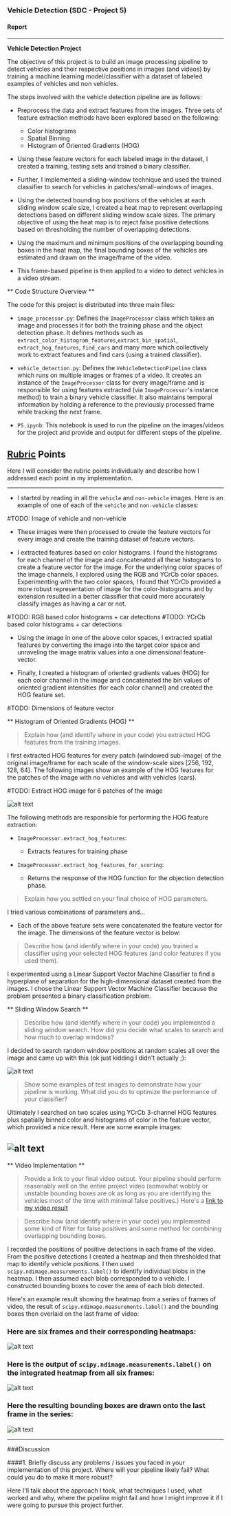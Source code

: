 ### Vehicle Detection (SDC - Project 5)
#### Report

---

**Vehicle Detection Project**

The objective of this project is to build an image processing pipeline to detect vehicles and their respective positions in images (and videos) by training a machine learning model/classifier with a dataset of labeled examples of vehicles and non vehicles.

The steps involved with the vehicle detection pipeline are as follows:

* Preprocess the data and extract features from the images. Three sets of feature extraction methods have been explored based on the following:
  * Color histograms
  * Spatial Binning
  * Histogram of Oriented Gradients (HOG)


* Using these feature vectors for each labeled image in the dataset, I created a training, testing sets and trained a binary classifier.

* Further, I implemented a sliding-window technique and used the trained classifier to search for vehicles in patches/small-windows of images.

* Using the detected bounding box positions of the vehicles at each sliding window scale size, I created a heat map to represent overlapping detections based on different sliding window scale sizes. The primary objective of using the heat map is to reject false positive detections based on thresholding the number of overlapping detections.

* Using the maximum and minimum positions of the overlapping bounding boxes in the heat map, the final bounding boxes of the vehicles are estimated and drawn on the image/frame of the video.

* This frame-based pipeline is then applied to a video to detect vehicles in a video stream.

[//]: # (Image References)
[image1]: ./examples/car_not_car.png
[image2]: ./examples/HOG_example.jpg
[image3]: ./examples/sliding_windows.jpg
[image4]: ./examples/sliding_window.jpg
[image5]: ./examples/bboxes_and_heat.png
[image6]: ./examples/labels_map.png
[image7]: ./examples/output_bboxes.png
[video1]: ./project_video.mp4

** Code Structure Overview **

The code for this project is distributed into three main files:
* `image_processor.py`: Defines the `ImageProcessor` class which takes an image and processes it for both the training phase and the object detection phase. It defines methods such as `extract_color_histogram_features`,`extract_bin_spatial`, `extract_hog_features`, `find_cars` and many more which collectively work to extract features and find cars (using a trained classifier).

* `vehicle_detection.py`: Defines the `VehicleDetectionPipeline` class which runs on multiple images or frames of a video. It creates an instance of the `ImageProcessor` class for every image/frame and is responsible for using features extracted (via `ImageProcessor`'s instance method) to train a binary vehicle classifier. It also maintains temporal information by holding a reference to the previously processed frame while tracking the next frame.

* `P5.ipynb`: This notebook is used to run the pipeline on the images/videos for the project and provide and output for different steps of the pipeline.

## [Rubric](https://review.udacity.com/#!/rubrics/513/view) Points
Here I will consider the rubric points individually and describe how I addressed each point in my implementation.

---


* I started by reading in all the `vehicle` and `non-vehicle` images.  Here is an example of one of each of the `vehicle` and `non-vehicle` classes:

#TODO: Image of vehicle and non-vehicle

* These images were then processed to create the feature vectors for every image and create the training dataset of feature vectors.

* I extracted features based on color histograms. I found the histograms for each channel of the image and concatenated all these histograms to create a feature vector for the image. For the underlying color spaces of the image channels, I explored using the RGB and YCrCb color spaces. Experimenting with the two color spaces, I found that YCrCb provided a more robust representation of image for the color-histograms and by extension resulted in a better classifier that could more accurately classify images as having a car or not.

#TODO: RGB based color histograms + car detections
#TODO: YCrCb based color histograms + car detections


* Using the image in one of the above color spaces, I extracted spatial features by converting the image into the target color space and unraveling the image matrix values into a one dimensional feature-vector.

* Finally, I created a histogram of oriented gradients values (HOG) for each color channel in the image and concatenated the bin values of oriented gradient intensities (for each color channel) and created the HOG feature set.

#TODO: Dimensions of feature vector

** Histogram of Oriented Gradients (HOG) **

> Explain how (and identify where in your code) you extracted HOG features from the training images.

I first extracted HOG features for every patch (windowed sub-image) of the original image/frame for each scale of the window-scale sizes [256, 192, 128, 64]. The following images show an example of the HOG features for the patches of the image with no vehicles and with vehicles (cars).

#TODO: Extract HOG image for 6 patches of the image

![alt text][image1]

The following methods are responsible for performing the HOG feature extraction:
* `ImageProcessor.extract_hog_features`:
  * Extracts features for training phase


* `ImageProcessor.extract_hog_features_for_scoring`:
  * Returns the response of the HOG function for the objection detection phase.

> Explain how you settled on your final choice of HOG parameters.

I tried various combinations of parameters and...


* Each of the above feature sets were concatenated the feature vector for the image. The dimensions of the feature vector is below:

> Describe how (and identify where in your code) you trained a classifier using your selected HOG features (and color features if you used them).

I experimented using a Linear Support Vector Machine Classifier to find a hyperplane of separation for the high-dimensional dataset created from the images. I chose the Linear Support Vector Machine Classifier because the problem presented a binary classification problem.

** Sliding Window Search **

> Describe how (and identify where in your code) you implemented a sliding window search.  How did you decide what scales to search and how much to overlap windows?

I decided to search random window positions at random scales all over the image and came up with this (ok just kidding I didn't actually ;):

![alt text][image3]

> Show some examples of test images to demonstrate how your pipeline is working.  What did you do to optimize the performance of your classifier?

Ultimately I searched on two scales using YCrCb 3-channel HOG features plus spatially binned color and histograms of color in the feature vector, which provided a nice result.  Here are some example images:

![alt text][image4]
---

** Video Implementation **

> Provide a link to your final video output.  Your pipeline should perform reasonably well on the entire project video (somewhat wobbly or unstable bounding boxes are ok as long as you are identifying the vehicles most of the time with minimal false positives.)
Here's a [link to my video result](./project_video.mp4)


> Describe how (and identify where in your code) you implemented some kind of filter for false positives and some method for combining overlapping bounding boxes.

I recorded the positions of positive detections in each frame of the video.  From the positive detections I created a heatmap and then thresholded that map to identify vehicle positions.  I then used `scipy.ndimage.measurements.label()` to identify individual blobs in the heatmap.  I then assumed each blob corresponded to a vehicle.  I constructed bounding boxes to cover the area of each blob detected.

Here's an example result showing the heatmap from a series of frames of video, the result of `scipy.ndimage.measurements.label()` and the bounding boxes then overlaid on the last frame of video:

### Here are six frames and their corresponding heatmaps:

![alt text][image5]

### Here is the output of `scipy.ndimage.measurements.label()` on the integrated heatmap from all six frames:
![alt text][image6]

### Here the resulting bounding boxes are drawn onto the last frame in the series:
![alt text][image7]



---

###Discussion

####1. Briefly discuss any problems / issues you faced in your implementation of this project.  Where will your pipeline likely fail?  What could you do to make it more robust?

Here I'll talk about the approach I took, what techniques I used, what worked and why, where the pipeline might fail and how I might improve it if I were going to pursue this project further.
